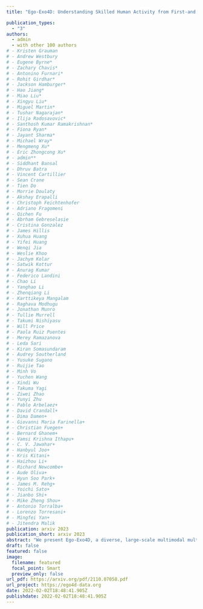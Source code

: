 ```yaml
---
title: "Ego-Exo4D: Understanding Skilled Human Activity from First-and Third-Person Perspectives"

publication_types:
  - "3"
authors:
  - admin
  - with other 100 authors
# - Kristen Grauman
# - Andrew Westbury
# - Eugene Byrne*
# - Zachary Chavis*
# - Antonino Furnari*
# - Rohit Girdhar*
# - Jackson Hamburger*
# - Hao Jiang*
# - Miao Liu*
# - Xingyu Liu*
# - Miguel Martin*
# - Tushar Nagarajan*
# - Ilija Radosavovic*
# - Santhosh Kumar Ramakrishnan*
# - Fiona Ryan*
# - Jayant Sharma*
# - Michael Wray*
# - Mengmeng Xu*
# - Eric Zhongcong Xu*
# - admin**
# - Siddhant Bansal
# - Dhruv Batra
# - Vincent Cartillier
# - Sean Crane
# - Tien Do
# - Morrie Doulaty
# - Akshay Erapalli
# - Christoph Feichtenhofer
# - Adriano Fragomeni
# - Qichen Fu
# - Abrham Gebreselasie
# - Cristina Gonzalez
# - James Hillis
# - Xuhua Huang
# - Yifei Huang
# - Wenqi Jia
# - Weslie Khoo
# - Jachym Kolar
# - Satwik Kottur
# - Anurag Kumar
# - Federico Landini
# - Chao Li
# - Yanghao Li
# - Zhenqiang Li
# - Karttikeya Mangalam
# - Raghava Modhugu
# - Jonathan Munro
# - Tullie Murrell
# - Takumi Nishiyasu
# - Will Price
# - Paola Ruiz Puentes
# - Merey Ramazanova
# - Leda Sari
# - Kiran Somasundaram
# - Audrey Southerland
# - Yusuke Sugano
# - Ruijie Tao
# - Minh Vo
# - Yuchen Wang
# - Xindi Wu
# - Takuma Yagi
# - Ziwei Zhao
# - Yunyi Zhu
# - Pablo Arbelaez+
# - David Crandall+
# - Dima Damen+
# - Giovanni Maria Farinella+
# - Christian Fuegen+
# - Bernard Ghanem+
# - Vamsi Krishna Ithapu+
# - C. V. Jawahar+
# - Hanbyul Joo+
# - Kris Kitani+
# - Haizhou Li+
# - Richard Newcombe+
# - Aude Oliva+
# - Hyun Soo Park+
# - James M. Rehg+
# - Yoichi Sato+
# - Jianbo Shi+
# - Mike Zheng Shou+
# - Antonio Torralba+
# - Lorenzo Torresani+
# - Mingfei Yan+
# - Jitendra Malik
publication: arxiv 2023
publication_short: arxiv 2023
abstract: "We present Ego-Exo4D, a diverse, large-scale multimodal multiview video dataset and benchmark challenge. Ego-Exo4D centers around simultaneously-captured egocentric and exocentric video of skilled human activities (e.g., sports, music, dance, bike repair). More than 800 participants from 13 cities worldwide performed these activities in 131 different natural scene contexts, yielding long-form captures from 1 to 42 minutes each and 1,422 hours of video combined. The multimodal nature of the dataset is unprecedented: the video is accompanied by multichannel audio, eye gaze, 3D point clouds, camera poses, IMU, and multiple paired language descriptions -- including a novel `expert commentary' done by coaches and teachers and tailored to the skilled-activity domain."
draft: false
featured: false
image:
  filename: featured
  focal_point: Smart
  preview_only: false
url_pdf: https://arxiv.org/pdf/2110.07058.pdf
url_project: https://ego4d-data.org 
date: 2022-02-02T18:48:41.905Z
publishdate: 2022-02-02T18:48:41.905Z
---
```

